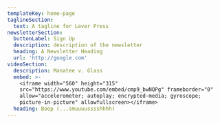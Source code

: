 ```yaml
---
templateKey: home-page
taglineSection:
  text: A tagline for Lever Press
newsletterSection:
  buttonLabel: Sign Up
  description: description of the newsletter
  heading: A Newsletter Heading
  url: 'http://google.com'
videoSection:
  description: Manatee v. Glass
  embed: >-
    <iframe width="560" height="315"
    src="https://www.youtube.com/embed/cmp9_bwNQPg" frameborder="0"
    allow="accelerometer; autoplay; encrypted-media; gyroscope;
    picture-in-picture" allowfullscreen></iframe>
  heading: Boop (...smuuuusssshhhh)
---
```


